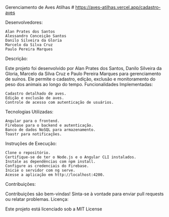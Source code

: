 Gerenciamento de Aves Atilhas # https://aves-atilhas.vercel.app/cadastro-aves


Desenvolvedores:


    Alan Prates dos Santos
    Alessandro Conceição Santos
    Danilo Silveira da Gloria
    Marcelo da Silva Cruz
    Paulo Pereira Marques
    

Descrição:

Este projeto foi desenvolvido por Alan Prates dos Santos, Danilo Silveira da Gloria, Marcelo da Silva Cruz e Paulo Pereira Marques para gerenciamento de suínos. Ele permite o cadastro, edição, exclusão e monitoramento do peso dos animais ao longo do tempo.
Funcionalidades Implementadas:

    Cadastro detalhado de aves.
    Edição e exclusão de aves.
    Controle de acesso com autenticação de usuários.

Tecnologias Utilizadas:

    Angular para o frontend.
    Firebase para o backend e autenticação.
    Banco de dados NoSQL para armazenamento.
    Toastr para notificações.

Instruções de Execução:

    Clone o repositório.
    Certifique-se de ter o Node.js e o Angular CLI instalados.
    Instale as dependências com npm install.
    Configure as credenciais do Firebase.
    Inicie o servidor com ng serve.
    Acesse a aplicação em http://localhost:4200.

Contribuições:

Contribuições são bem-vindas! Sinta-se à vontade para enviar pull requests ou relatar problemas.
Licença:

Este projeto está licenciado sob a MIT License

